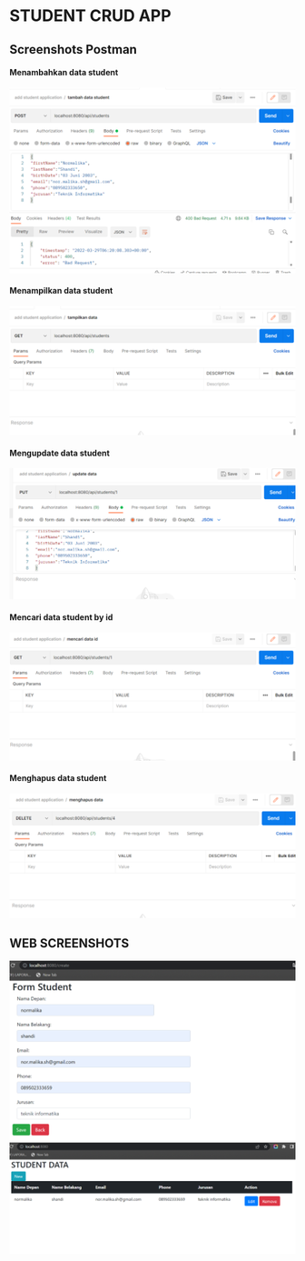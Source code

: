 # STUDENT CRUD APP

## Screenshots Postman

#### Menambahkan data student
![Tambah Data](https://github.com/NormalikaShandi/PBO_E/blob/main/Student%20Crud/img/Screenshot%20(731).png "Tambah Data")

#### Menampilkan data student
![Tambah Data](https://github.com/NormalikaShandi/PBO_E/blob/main/Student%20Crud/img/Screenshot%20(732).png "Tambah Data")

#### Mengupdate data student
![Tambah Data](https://github.com/NormalikaShandi/PBO_E/blob/main/Student%20Crud/img/Screenshot%20(733).png "Tambah Data")

#### Mencari data student by id
![Tambah Data](https://github.com/NormalikaShandi/PBO_E/blob/main/Student%20Crud/img/Screenshot%20(734).png "Tambah Data")

#### Menghapus data student
![Tambah Data](https://github.com/NormalikaShandi/PBO_E/blob/main/Student%20Crud/img/Screenshot%20(735).png "Tambah Data")


## WEB SCREENSHOTS
![Tambah Data](https://github.com/NormalikaShandi/PBO_E/blob/main/Student%20Crud/img/Screenshot%20(738).png "Tambah Data")
![Tambah Data](https://github.com/NormalikaShandi/PBO_E/blob/main/Student%20Crud/img/Screenshot%20(729).png "Tambah Data")
